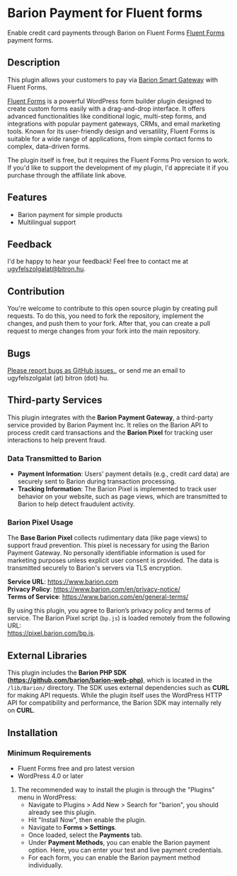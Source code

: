 # Barion Payment for Fluent forms

Enable credit card payments through Barion on Fluent Forms
[Fluent Forms](https://fluentforms.com/?ref=2142) payment forms.

## Description

This plugin allows your customers to pay via [Barion Smart Gateway](https://www.barion.com/) with Fluent Forms.

[Fluent Forms](https://fluentforms.com/?ref=2142) is a powerful WordPress form builder plugin designed to create custom forms easily with a drag-and-drop interface. It offers advanced functionalities like conditional logic, multi-step forms, and integrations with popular payment gateways, CRMs, and email marketing tools. Known for its user-friendly design and versatility, Fluent Forms is suitable for a wide range of applications, from simple contact forms to complex, data-driven forms.

The plugin itself is free, but it requires the Fluent Forms Pro version to work. If you'd like to support the development of my plugin, I'd appreciate it if you purchase through the affiliate link above.

## Features
- Barion payment for simple products
- Multilingual support

## Feedback

I'd be happy to hear your feedback! Feel free to contact me at ugyfelszolgalat@bitron.hu.

## Contribution

You're welcome to contribute to this open source plugin by creating pull requests. To do this, you need to fork the repository, implement the changes, and push them to your fork. After that, you can create a pull request to merge changes from your fork into the main repository.

## Bugs

[Please report bugs as GitHub issues.](https://github.com/oaron/Barion-Payment-for-Fluent-Forms/issues), or send me an email to ugyfelszolgalat (at) bitron (dot) hu.

## Third-party Services

This plugin integrates with the **Barion Payment Gateway**, a third-party service provided by Barion Payment Inc. It relies on the Barion API to process credit card transactions and the **Barion Pixel** for tracking user interactions to help prevent fraud.

### Data Transmitted to Barion

- **Payment Information**: Users' payment details (e.g., credit card data) are securely sent to Barion during transaction processing.
- **Tracking Information**: The Barion Pixel is implemented to track user behavior on your website, such as page views, which are transmitted to Barion to help detect fraudulent activity.

### Barion Pixel Usage

The **Base Barion Pixel** collects rudimentary data (like page views) to support fraud prevention. This pixel is necessary for using the Barion Payment Gateway. No personally identifiable information is used for marketing purposes unless explicit user consent is provided. The data is transmitted securely to Barion's servers via TLS encryption.

**Service URL**: https://www.barion.com  
**Privacy Policy**: https://www.barion.com/en/privacy-notice/  
**Terms of Service**: https://www.barion.com/en/general-terms/  

By using this plugin, you agree to Barion’s privacy policy and terms of service. The Barion Pixel script (`bp.js`) is loaded remotely from the following URL:  
https://pixel.barion.com/bp.js.

## External Libraries

This plugin includes the **Barion PHP SDK (https://github.com/barion/barion-web-php)**, which is located in the `/lib/Barion/` directory. The SDK uses external dependencies such as **CURL** for making API requests. While the plugin itself uses the WordPress HTTP API for compatibility and performance, the Barion SDK may internally rely on **CURL**.

## Installation

### Minimum Requirements

- Fluent Forms free and pro latest version
- WordPress 4.0 or later

1. The recommended way to install the plugin is through the "Plugins" menu in WordPress:
   - Navigate to Plugins > Add New > Search for "barion", you should already see this plugin.
   - Hit "Install Now", then enable the plugin.
   - Navigate to **Forms > Settings**.
   - Once loaded, select the **Payments** tab.
   - Under **Payment Methods**, you can enable the Barion payment option. Here, you can enter your test and live payment credentials.
   - For each form, you can enable the Barion payment method individually.
